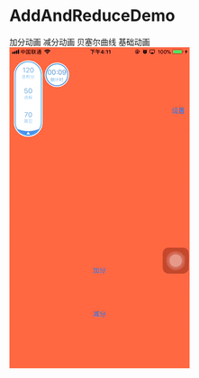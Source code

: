 # AddAndReduceDemo
加分动画 减分动画 贝塞尔曲线 基础动画<br>
![image](https://github.com/qiaomenzhuan/AddAndReduceDemo/blob/master/ezgif.com-video-to-gif.gif) 
